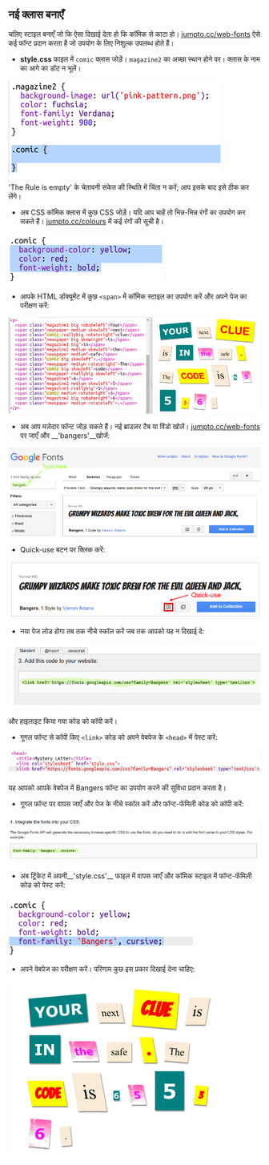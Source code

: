 ## नई क्लास बनाएँ 

चलिए स्टाइल बनाएँ जो कि ऐसा दिखाई देता हो कि कॉमिक से काटा हो। <a href="http://jumpto.cc/web-fonts" target="_blank">jumpto.cc/web-fonts</a> ऐसे कई फॉन्ट प्रदान करता है जो उपयोग के लिए निशुल्क उपलब्ध होते हैं। 



+ __style.css__ फाइल में `comic` क्लास जोड़ें। `magazine2` का अच्छा स्थान होने पर। क्लास के नाम का आगे का डॉट न भूलें। 

![screenshot](images/letter-comic1.png)

'The Rule is empty' के चेतावनी संकेत की स्थिति में चिंता न करें; आप इसके बाद इसे ठीक कर लेंगे।

+ अब CSS कॉमिक क्लास में कुछ CSS जोड़ें। यदि आप चाहें तो भिन्न-भिन्न रंगों का उपयोग कर सकते हैं। <a href="http://jumpto.cc/colours" target="_blank">jumpto.cc/colours</a> में कई रंगों की सूची है।

![screenshot](images/letter-comic2.png)

+ आपके HTML डॉक्यूमेंट में कुछ `<span>` में कॉमिक स्टाइल का उपयोग करें और अपने पेज का परीक्षण करें:

![screenshot](images/letter-comic-output.png)

+ अब आप मज़ेदार फॉन्ट जोड़ सकते हैं। नई ब्राउज़र टैब या विंडो खोलें। <a href="http://jumpto.cc/web-fonts" target="_blank">jumpto.cc/web-fonts</a> पर जाएँ और __'bangers'__खोजें:

![screenshot](images/letter-fonts1.png)

+ Quick-use बटन पर क्लिक करें:

![screenshot](images/letter-fonts2.png)

+ नया पेज लोड होगा तब तक नीचे स्कॉल करें जब तक आपको यह न दिखाई दे:

![screenshot](images/letter-fonts-link.png)

और हाइलाइट किया गया कोड को कॉपी करें। 

+ गूगल फॉन्ट से कॉपी किए `<link>` कोड को अपने वेबपेज के `<head>` में पेस्ट करें:

![screenshot](images/letter-fonts-head.png)

यह आपको आपके वेबपेज में Bangers फॉन्ट का उपयोग करने की सुविधा प्रदान करता है। 

+ गूगल फॉन्ट पर वापस जाएँ और पेज के नीचे स्कॉल करें और फॉन्ट-फॅमिली कोड को कॉपी करें:

![screenshot](images/letter-fonts-bangers.png)

+ अब ट्रिंकेट में अपनी__'style.css'__ फाइल में वापस जाएँ और कॉमिक स्टाइल में फॉन्ट-फॅमिली कोड को पेस्ट करें:

![screenshot](images/letter-fonts-comic.png)

+ अपने वेबपेज का परीक्षण करें। परिणाम कुछ इस प्रकार दिखाई देना चाहिए: 

![screenshot](images/letter-fonts-output.png)



